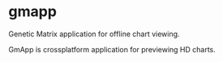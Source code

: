 # gmapp
Genetic Matrix application for offline chart viewing.

GmApp is crossplatform application for previewing HD charts.
